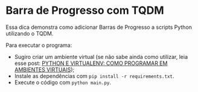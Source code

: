 # Barra de Progresso com TQDM

Essa dica demonstra como adicionar Barras de Progresso a scripts Python utilizando o TQDM.

Para executar o programa:
 
 - Sugiro criar um ambiente virtual (se não sabe ainda como utilizar, leia esse post: [PYTHON E VIRTUALENV: COMO PROGRAMAR EM AMBIENTES VIRTUAIS](https://pythonacademy.com.br/blog/python-e-virtualenv-como-programar-em-ambientes-virtuais));
 - Instale as dependências com `pip install -r requirements.txt`.
 - Execute o código com `python main.py`.
